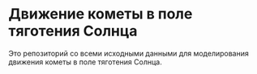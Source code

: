 # Движение кометы в поле тяготения Солнца
Это репозиторий со всеми исходными данными для моделирования движения кометы в поле тяготения Солнца.
